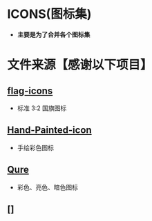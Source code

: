 # ICONS(图标集)
- **主要是为了合并各个图标集**
# 文件来源【感谢以下项目】
## [flag-icons](https://github.com/lipis/flag-icons)
- 标准 3:2 国旗图标
## [Hand-Painted-icon](https://github.com/Semporia/Hand-Painted-icon)
- 手绘彩色图标
## [Qure](https://github.com/Koolson/Qure)
- 彩色、亮色、暗色图标
## []

